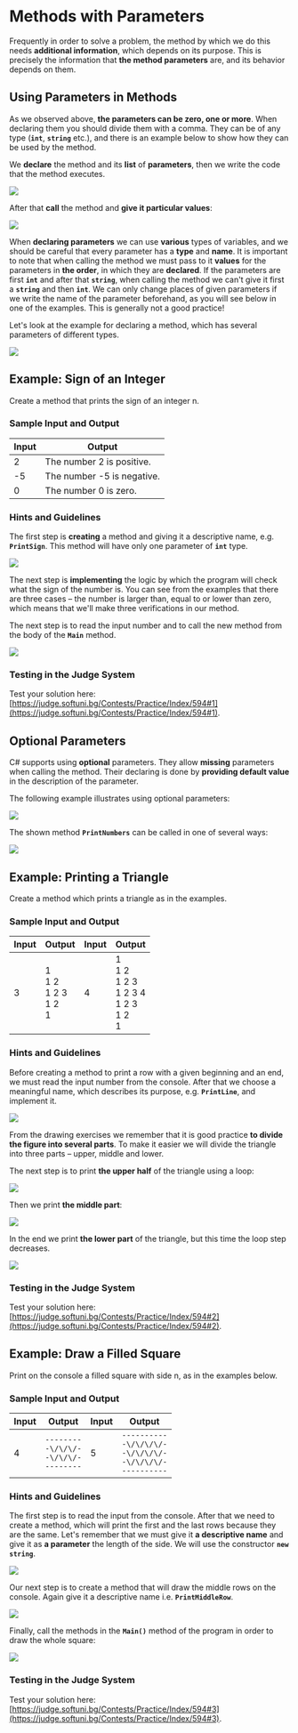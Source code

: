 # Methods with Parameters

Frequently in order to solve a problem, the method by which we do this needs **additional information**, which depends on its purpose. This is precisely the information that **the method parameters** are, and its behavior depends on them. 

## Using Parameters in Methods

As we observed above, **the parameters can be zero, one or more**. When declaring them you should divide them with a comma. They can be of any type (**`int`**, **`string`** etc.), and there is an example below to show how they can be used by the method.

We **declare** the method and its **list** of **parameters**, then we write the code that the method executes.

![](/assets/chapter-10-images/05.Method-parameters-01.png)

After that **call** the method and **give it particular values**:

![](/assets/chapter-10-images/05.Method-parameters-02.png)

When **declaring parameters** we can use **various** types of variables, and we should be careful that every parameter has a **type** and **name**. It is important to note that when calling the method we must pass to it **values** for the parameters in **the order**, in which they are **declared**. If the parameters are first **`int`** and after that **`string`**, when calling the method we can't give it first a **`string`** and then **`int`**. We can only change places of given parameters if we write the name of the parameter beforehand, as you will see below in one of the examples. This is generally not a good practice!

Let's look at the example for declaring a method, which has several parameters of different types.

![](/assets/chapter-10-images/05.Method-parameters-03.png)

## Example: Sign of an Integer

Create a method that prints the sign of an integer n.

### Sample Input and Output

| Input | Output |
| --- | --- |
|2|The number 2 is positive.|
|-5|The number -5 is negative.|
|0|The number 0 is zero.|

### Hints and Guidelines

The first step is **creating** a method and giving it a descriptive name, e.g. **`PrintSign`**. This method will have only one parameter of **`int`** type. 

![](/assets/chapter-10-images/06.Print-sign-01.png)

The next step is **implementing** the logic by which the program will check what the sign of the number is. You can see from the examples that there are three cases – the number is larger than, equal to or lower than zero, which means that we'll make three verifications in our method. 

The next step is to read the input number and to call the new method from the body of the **`Main`** method.

![](/assets/chapter-10-images/06.Print-sign-02.png)

### Testing in the Judge System

Test your solution here: [https://judge.softuni.bg/Contests/Practice/Index/594#1](https://judge.softuni.bg/Contests/Practice/Index/594#1).

## Optional Parameters

C# supports using **optional** parameters. They allow **missing** parameters when calling the method. Their declaring is done by **providing default value** in the description of the parameter.

The following example illustrates using optional parameters:

![](/assets/chapter-10-images/07.Optional-parameters-01.png)

The shown method **`PrintNumbers`** can be called in one of several ways:

![](/assets/chapter-10-images/07.Optional-parameters-02.png)

## Example: Printing a Triangle

Create a method which prints a triangle as in the examples.

### Sample Input and Output

| Input | Output | Input | Output |
| --- | --- | --- | --- |
|3|1<br>1 2<br>1 2 3<br>1 2<br>1|4|1<br>1 2<br>1 2 3<br>1 2 3 4 <br>1 2 3<br>1 2<br>1|

### Hints and Guidelines

Before creating a method to print a row with a given beginning and an end, we must read the input number from the console. After that we choose a meaningful name, which describes its purpose, e.g. **`PrintLine`**, and implement it.

![](/assets/chapter-10-images/08.Print-triangle-01.png)

From the drawing exercises we remember that it is good practice **to divide the figure into several parts**. To make it easier we will divide the triangle into three parts – upper, middle and lower.

The next step is to print **the upper half** of the triangle using a loop:

![](/assets/chapter-10-images/08.Print-triangle-02.png)

Then we print **the middle part**:

![](/assets/chapter-10-images/08.Print-triangle-03.png)

In the end we print **the lower part** of the triangle, but this time the loop step decreases.

![](/assets/chapter-10-images/08.Print-triangle-04.png)

### Testing in the Judge System

Test your solution here: [https://judge.softuni.bg/Contests/Practice/Index/594#2](https://judge.softuni.bg/Contests/Practice/Index/594#2).

## Example: Draw a Filled Square

Print on the console a filled square with side n, as in the examples below.

### Sample Input and Output

| Input | Output | Input | Output |
| --- | --- | --- | --- |
|4|<code>--------</code><br><code>-\\/\\/\\/-</code><br><code>-\\/\\/\\/-</code><br><code>--------</code>|5|<code>----------</code><br><code>-\\/\\/\\/\\/-</code><br><code>-\\/\\/\\/\\/-</code><br><code>-\\/\\/\\/\\/-</code><br><code>----------</code>|

### Hints and Guidelines

The first step is to read the input from the console. After that we need to create a method, which will print the first and the last rows because they are the same. Let's remember that we must give it **a descriptive name** and give it as **a parameter** the length of the side. We will use the constructor **`new string`**. 

![](/assets/chapter-10-images/09.Draw-filled-square-01.png)

Our next step is to create a method that will draw the middle rows on the console. Again give it a descriptive name i.e. **`PrintMiddleRow`**.

![](/assets/chapter-10-images/09.Draw-filled-square-02.png)

Finally, call the methods in the **`Main()`** method of the program in order to draw the whole square:

![](/assets/chapter-10-images/09.Draw-filled-square-03.png)

### Testing in the Judge System

Test your solution here: [https://judge.softuni.bg/Contests/Practice/Index/594#3](https://judge.softuni.bg/Contests/Practice/Index/594#3).
